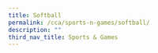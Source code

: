 ```yaml
---
title: Softball
permalink: /cca/sports-n-games/softball/
description: ""
third_nav_title: Sports & Games
---
```

